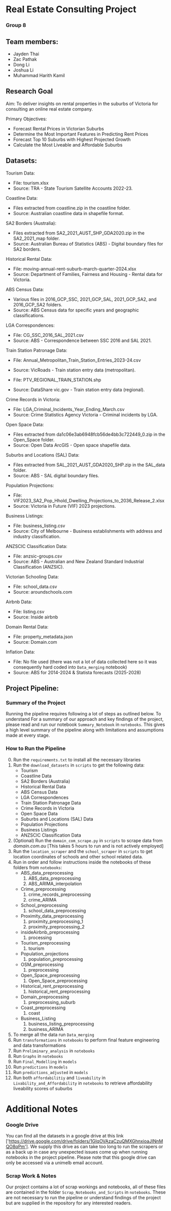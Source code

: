 # Real Estate Consulting Project

### Group 8

## Team members:

- Jayden Thai
- Zac Pathak
- Dong Li
- Joshua Li
- Muhammad Harith Kamil

## Research Goal

Aim: To deliver insights on rental properties in the suburbs of Victoria for consulting an online real estate company.

Primary Objectives:

- Forecast Rental Prices in Victorian Suburbs
- Determine the Most Important Features in Predicting Rent Prices
- Forecast Top 10 Suburbs with Highest Projected Growth
- Calculate the Most Liveable and Affordable Suburbs

## Datasets:

Tourism Data:

- File: tourism.xlsx
- Source: TRA - State Tourism Satellite Accounts 2022-23.

Coastline Data:

- Files extracted from coastline.zip in the coastline folder.
- Source: Australian coastline data in shapefile format.

SA2 Borders (Australia):

- Files extracted from SA2_2021_AUST_SHP_GDA2020.zip in the SA2_2021_map folder.
- Source: Australian Bureau of Statistics (ABS) - Digital boundary files for SA2 borders.

Historical Rental Data:

- File: moving-annual-rent-suburb-march-quarter-2024.xlsx
- Source: Department of Families, Fairness and Housing - Rental data for Victoria.

ABS Census Data:

- Various files in 2016_GCP_SSC, 2021_GCP_SAL, 2021_GCP_SA2, and 2016_GCP_SA2 folders.
- Source: ABS Census data for specific years and geographic classifications.

LGA Correspondences:

- File: CG_SSC_2016_SAL_2021.csv
- Source: ABS - Correspondence between SSC 2016 and SAL 2021.

Train Station Patronage Data:

- File: Annual_Metropolitan_Train_Station_Entries_2023-24.csv
- Source: VicRoads - Train station entry data (metropolitan).

- File: PTV_REGIONAL_TRAIN_STATION.shp
- Source: DataShare vic.gov - Train station entry data (regional).

Crime Records in Victoria:

- File: LGA_Criminal_Incidents_Year_Ending_March.csv
- Source: Crime Statistics Agency Victoria - Criminal incidents by LGA.

Open Space Data:

- Files extracted from da1c06e3ab6948fcb56de4bb3c722449_0.zip in the Open_Space folder.
- Source: Open Data ArcGIS - Open space shapefile data.

Suburbs and Locations (SAL) Data:

- Files extracted from SAL_2021_AUST_GDA2020_SHP.zip in the SAL_data folder.
- Source: ABS - SAL digital boundary files.

Population Projections:

- File: VIF2023_SA2_Pop_Hhold_Dwelling_Projections_to_2036_Release_2.xlsx
- Source: Victoria in Future (VIF) 2023 projections.

Business Listings:

- File: business_listing.csv
- Source: City of Melbourne - Business establishments with address and industry classification.

ANZSCIC Classification Data:

- File: anzsic-groups.csv
- Source: ABS - Australian and New Zealand Standard Industrial Classification (ANZSIC).

Victorian Schooling Data:

- File: school_data.csv
- Source: aroundschools.com

Airbnb Data:

- File: listing.csv
- Source: Inside airbnb

Domain Rental Data:

- File: property_metadata.json
- Source: Domain.com

Inflation Data:

- File: No file used (there was not a lot of data collected here so it was consequently hard coded into `Data_merging` notebook)
- Source: ABS for 2014-2024 & Statista forecasts (2025-2028)

## Project Pipeline:

### Summary of the Project

Running the pipeline requires following a lot of steps as outlined below. To understand
For a summary of our approach and key findings of the project, please read and run our notebook `Summary_Notebook` in `notebooks`. This gives a high level summary of the pipeline along with limitations and assumptions made at every stage.

### How to Run the Pipeline

0. Run the `requirements.txt` to install all the necessary libraries
1. Run the `download_datasets` in `scripts` to get the following data:
   - Tourism
   - Coastline Data
   - SA2 Borders (Australia)
   - Historical Rental Data
   - ABS Census Data
   - LGA Correspondences
   - Train Station Patronage Data
   - Crime Records in Victoria
   - Open Space Data
   - Suburbs and Locations (SAL) Data
   - Population Projections
   - Business Listings
   - ANZSCIC Classification Data
2. (Optional) Run the `domain_com_scrape.py` in `scripts` to scrape data from _domain.com.au_ \[This takes 5 hours to run and is not actively employed\]
3. Run the `location_scraper` and the `school_scraper` in `scripts` to get location coordinates of schools and other school related data.
4. Run in order and follow instructions inside the notebooks of these folders from `notebooks`:
   - ABS_data_preprocessing
     1. ABS_data_preprocessing
     2. ABS_ARIMA_interpolation
   - Crime_preprocessing
     1. crime_records_preprocessing
     2. crime_ARIMA
   - School_preprocessing
     1. school_data_preprocessing
   - Proximity_data_preprocessing
     1. proximity_preprocessing_1
     2. proximity_preprocessing_2
   - insideAirbnb_preprocessing
     1. processing
   - Tourism_preprocessing
     1. tourism
   - Population_projections
     1. population_preprocessing
   - OSM_preprocessing
     1. preprocessing
   - Open_Space_preprocessing
     1. Open_Space_preprocessing
   - Historical_rent_preprocessing
     1. historical_rent_preprocessing
   - Domain_preprocessing
     1. preprocessing_suburb
   - Coast_preprocessing
     1. coast
   - Business_Listing
     1. business_listing_preprocessing
     2. business_ARIMA
5. To merge all the data run `Data_merging`
6. Run `transformations` in `notebooks` to perform final feature engineering and data transformations
7. Run `Preliminary_analysis` in `notebooks`
8. Run `Graphs` in `notebooks`
9. Run `Final_Modelling` in `models`
10. Run `predictions` in `models`
11. Run `predictions_adjusted` in `models`
12. Run both `affordabilitiy` and `liveability` in `Livability_and_Affordability` in `notebooks` to retrieve affordability liveability scores of suburbs

# Additional Notes

### Google Drive

You can find all the datasets in a google drive at this link ['https://drive.google.com/drive/folders/1GIqOVAzaCzuQMXGhnxioaJINnMQO8qPm']. We supply this drive as can take too long to run the scrapers or as a back up in case any unexpected issues come up when running notebooks in the project pipeline. Please note that this google drive can only be accessed via a unimelb email account.

### Scrap Work & Notes

Our project contains a lot of scrap workings and notebooks, all of these files are contained in the folder `Scrap_Notebooks_and_Scripts` in `notebooks`. These are not necessary to run the pipeline or understand findings of the project but are supplied in the repository for any interested readers.
